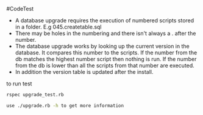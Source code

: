 #CodeTest

* A database upgrade requires the execution of numbered scripts stored in a folder. E.g 045.createtable.sql
* There may be holes in the numbering and there isn't always a . after the number.
* The database upgrade works by looking up the current version in the database. It compares this number to the scripts. If the number from the db matches the highest number script then nothing is run. If the number from the db is lower than all the scripts from that number are executed.
* In addition the version table is updated after the install.


to run test 
```bash
rspec upgrade_test.rb
```

```bash
use ./upgrade.rb -h to get more information
```